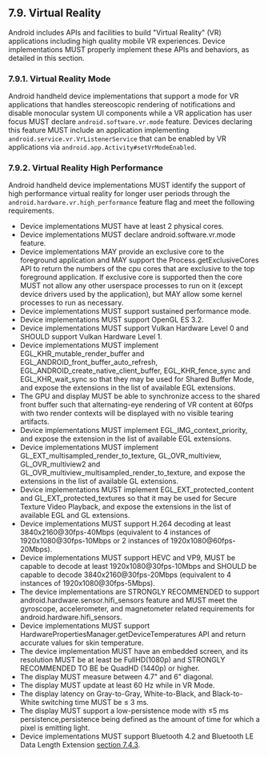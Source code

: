 ## 7.9\. Virtual Reality

Android includes APIs and facilities to build "Virtual Reality" (VR) applications including high
quality mobile VR experiences. Device implementations MUST properly implement these APIs and
behaviors, as detailed in this section.

### 7.9.1\. Virtual Reality Mode

Android handheld device implementations that support a mode for VR applications that handles
stereoscopic rendering of notifications and disable monocular system UI components while a VR
application has user focus MUST declare `android.software.vr.mode` feature. Devices declaring this
feature MUST include an application implementing `android.service.vr.VrListenerService` that can be
enabled by VR applications via `android.app.Activity#setVrModeEnabled`.

### 7.9.2\. Virtual Reality High Performance

Android handheld device implementations MUST identify the support of high performance virtual
reality for longer user periods through the `android.hardware.vr.high_performance` feature flag and
meet the following requirements.

*   Device implementations MUST have at least 2 physical cores.
*   Device implementations MUST declare android.software.vr.mode feature.
*   Device implementations MAY provide an exclusive core to the foreground
    application and MAY support the Process.getExclusiveCores API to return
    the numbers of the cpu cores that are exclusive to the top foreground
    application. If exclusive core is supported then the core MUST not allow
    any other userspace processes to run on it (except device drivers used
    by the application), but MAY allow some kernel processes to run as
    necessary.
*   Device implementations MUST support sustained performance mode.
*   Device implementations MUST support OpenGL ES 3.2.
*   Device implementations MUST support Vulkan Hardware Level 0 and SHOULD support
    Vulkan Hardware Level 1.
*   Device implementations MUST implement EGL_KHR_mutable_render_buffer and
    EGL_ANDROID_front_buffer_auto_refresh, EGL_ANDROID_create_native_client_buffer,
    EGL_KHR_fence_sync and EGL_KHR_wait_sync so that they may be used for Shared Buffer Mode, and
    expose the extensions in the list of available EGL extensions.
*   The GPU and display MUST be able to synchronize access to the shared front buffer such that
    alternating-eye rendering of VR content at 60fps with two render contexts will be displayed with
    no visible tearing artifacts.
*   Device implementations MUST implement EGL_IMG_context_priority, and expose the extension in the
    list of available EGL extensions.
*   Device implementations MUST implement GL_EXT_multisampled_render_to_texture, GL_OVR_multiview,
    GL_OVR_multiview2 and GL_OVR_multiview_multisampled_render_to_texture, and expose the extensions
    in the list of available GL extensions.
*   Device implementations MUST implement EGL_EXT_protected_content and GL_EXT_protected_textures so
    that it may be used for Secure Texture Video Playback, and expose the extensions in the list of
    available EGL and GL extensions.
*   Device implementations MUST support H.264 decoding at least 3840x2160@30fps-40Mbps (equivalent
    to 4 instances of 1920x1080@30fps-10Mbps or 2 instances of 1920x1080@60fps-20Mbps).
*   Device implementations MUST support HEVC and VP9, MUST be capable to decode at least
    1920x1080@30fps-10Mbps and SHOULD be capable to decode 3840x2160@30fps-20Mbps (equivalent to
    4 instances of 1920x1080@30fps-5Mbps).
*   The device implementations are STRONGLY RECOMMENDED to support
    android.hardware.sensor.hifi_sensors feature and MUST meet the gyroscope, accelerometer, and
    magnetometer related requirements for android.hardware.hifi_sensors.
*   Device implementations MUST support HardwarePropertiesManager.getDeviceTemperatures API and
    return accurate values for skin temperature.
*   The device implementation MUST have an embedded screen, and its resolution MUST be at least be
    FullHD(1080p) and STRONGLY RECOMMENDED TO BE  be QuadHD (1440p) or higher.
*   The display MUST measure between 4.7" and 6" diagonal.
*   The display MUST update at least 60 Hz while in VR Mode.
*   The display latency on Gray-to-Gray, White-to-Black, and Black-to-White switching time MUST
    be ≤ 3 ms.
*   The display MUST support a low-persistence mode with ≤5 ms persistence,persistence being
    defined as the amount of time for which a pixel is emitting light.
*   Device implementations MUST support Bluetooth 4.2 and Bluetooth LE Data Length Extension
    [section 7.4.3](#7_4_3_bluetooth).
